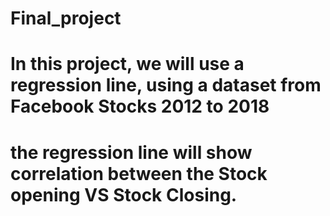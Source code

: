 # Final_project
#  In this project, we will use a regression line, using a dataset from Facebook Stocks 2012 to 2018
#  the regression line will show correlation between the Stock opening VS Stock Closing.
